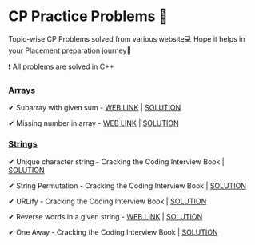 # CP Practice Problems 🚨

Topic-wise CP Problems solved from various website💻 Hope it helps in your Placement preparation journey🤗

❗ All problems are solved in C++

### [Arrays](https://github.com/JoelVStan/CP-Practice-Problems/tree/main/Arrays)

✔ Subarray with given sum - [WEB LINK](https://practice.geeksforgeeks.org/problems/subarray-with-given-sum-1587115621/1?page=1&difficulty[]=0&category[]=Arrays&sortBy=submissions) | [SOLUTION](https://github.com/JoelVStan/CP-Practice-Problems/blob/main/Arrays/Subarray-with-given-sum)

✔ Missing number in array - [WEB LINK](https://practice.geeksforgeeks.org/problems/missing-number-in-array1416/1?page=1&difficulty[]=0&category[]=Arrays&sortBy=submissions) | [SOLUTION](https://github.com/JoelVStan/CP-Practice-Problems/blob/main/Arrays/missing-number-in-array)

### [Strings](https://github.com/JoelVStan/CP-Practice-Problems/tree/main/String)

✔ Unique character string - Cracking the Coding Interview Book | [SOLUTION](https://github.com/JoelVStan/CP-Practice-Problems/blob/main/String/unique-string.cpp)

✔ String Permutation - Cracking the Coding Interview Book | [SOLUTION](https://github.com/JoelVStan/CP-Practice-Problems/blob/main/String/string-permuation.cpp)

✔ URLify - Cracking the Coding Interview Book | [SOLUTION](https://github.com/JoelVStan/CP-Practice-Problems/blob/main/String/URLify.cpp)

✔ Reverse words in a given string - [WEB LINK](https://practice.geeksforgeeks.org/problems/reverse-words-in-a-given-string5459/1?page=1&difficulty[]=0&category[]=Strings&sortBy=submissions) | [SOLUTION](https://github.com/JoelVStan/CP-Practice-Problems/blob/main/String/reverse-words.cpp)

✔ One Away - Cracking the Coding Interview Book | [SOLUTION](https://github.com/JoelVStan/CP-Practice-Problems/blob/main/String/one-away.cpp)
